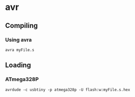 # avr
## Compiling
### Using avra
~~~~
avra myFile.s
~~~~

## Loading
### ATmega328P
~~~~
avrdude -c usbtiny -p atmega328p -U flash:w:myFile.s.hex
~~~~
